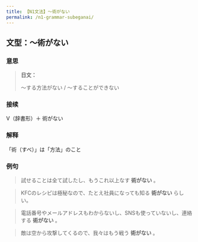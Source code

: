 ```yaml
---
title: 【N1文法】〜術がない
permalink: /n1-grammar-subeganai/
---
```


## 文型：〜術がない

### 意思

> **日文：**
> 
> 〜する方法がない / 〜することができない


### 接续

V（辞書形）＋ 術がない

### 解释

「術（すべ）」は「方法」のこと

### 例句

> 試せることは全て試したし、もうこれ以上なす **術がない** 。

> KFCのレシピは極秘なので、たとえ社員になっても知る **術がない** らしい。

> 電話番号やメールアドレスもわからないし、SNSも使っていないし、連絡する **術がない** 。

> 敵は空から攻撃してくるので、我々はもう戦う **術がない** 。

